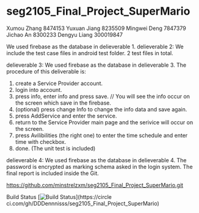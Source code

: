 # seg2105_Final_Project_SuperMario

Xumou Zhang 8474153
Yuxuan Jiang 8235509
Mingwei Deng 7847379
Jichao An 8300233
Dengyu Liang 300019847

We used firebase as the database in delieverable 1.
delieverable 2:
We include the test case files in android test folder. 
2 test files in total.

delieverable 3: 
We used firebase as the database in delieverable 3.
The procedure of this deliverable is:
1. create a Service Provider account.
2. login into account.
3. press info, enter info and press save. // You will see the info occur on the screen which save in the firebase.
4. (optional) press change Info to change the info data and save again.
5. press AddService and enter the service.
6. return to the Service Provider main page and the serivice will occur on the screen.
7. press Avilibilities (the right one) to enter the time schedule and enter time with checkbox.
8. done. (The unit test is included)

delieverable 4:
We used firebase as the database in delieverable 4.
The password is encrypted as marking schema asked in the login system.
The final report is included inside the Git.

https://github.com/minstrelzxm/seg2105_Final_Project_SuperMario.git

Build Status
[![Build
Status](https://circleci.com/gh/DDDennnisss/seg2105_Final_Project_SuperMario.png?branch=master)](https://circle
ci.com/gh/DDDennnisss/seg2105_Final_Project_SuperMario)
